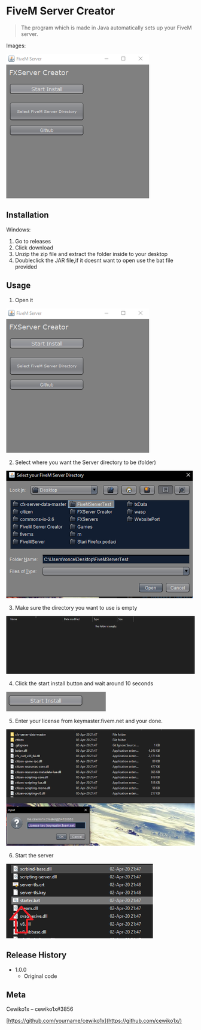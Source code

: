 # FiveM Server Creator
> The program which is made in Java automatically sets up your FiveM server.

Images:

![](header.png)

## Installation

Windows:

1. Go to releases
2. Click download
3. Unzip the zip file and extract the folder inside to your desktop
4. Doubleclick the JAR file,if it doesnt want to open use the bat file provided

## Usage

1. Open it

![](header.png)

2. Select where you want the Server directory to be (folder)

![](filebrowser.png)

3. Make sure the directory you want to use is empty

![](empty.png)

4. Click the start install button and wait around 10 seconds

![](install.png)

5. Enter your license from keymaster.fivem.net and your done.

![](license.png)

6. Start the server

![](starter2.png)

## Release History

* 1.0.0
    * Original code

## Meta


Cewiko1x – cewiko1x#3856

[https://github.com/yourname/cewiko1x](https://github.com/cewiko1x/)

<!-- Markdown link & img dfn's -->
[npm-image]: https://img.shields.io/npm/v/datadog-metrics.svg?style=flat-square
[npm-url]: https://npmjs.org/package/datadog-metrics
[npm-downloads]: https://img.shields.io/npm/dm/datadog-metrics.svg?style=flat-square
[travis-image]: https://img.shields.io/travis/dbader/node-datadog-metrics/master.svg?style=flat-square
[travis-url]: https://travis-ci.org/dbader/node-datadog-metrics
[wiki]: https://github.com/yourname/yourproject/wiki
